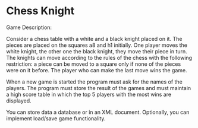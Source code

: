 # Chess Knight

Game Description:

Consider a chess table with a white and a black knight placed on it. The pieces are placed on the squares a8 and h1 initially. One player moves the white knight, the other one the black knight, they move their piece in turn. The knights can move according to the rules of the chess with the following restriction: a piece can be moved to a square only if none of the pieces were on it before. The player who can make the last move wins the game.

When a new game is started the program must ask for the names of the players. The program must store the result of the games and must maintain a high score table in which the top 5 players with the most wins are displayed.

You can store data a database or in an XML document. Optionally, you can implement load/save game functionality.
